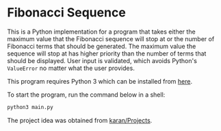 # Fibonacci Sequence
This is a Python implementation for a program that takes either the maximum value that the Fibonacci sequence will stop at or the number of Fibonacci terms that should be generated. The maximum value the sequence will stop at has higher priority than the number of terms that should be displayed. User input is validated, which avoids Python's `ValueError` no matter what the user provides.

This program requires Python 3 which can be installed from [here](https://www.python.org/downloads/).

To start the program, run the command below in a shell:

```bash
python3 main.py
```
The project idea was obtained from [karan/Projects](https://github.com/karan/Projects#numbers).
